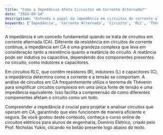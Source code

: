 ```yaml
---
title: "Como a Impedância Afeta Circuitos em Corrente Alternada?"
date: "2024-09-14"
description: "Entenda o papel da impedância em circuitos de corrente alternada e sua importância na análise de circuitos RLC."
keywords: ['Impedância', 'Corrente Alternada', 'Circuito', 'RLC', 'Thévenin']
---
```


A impedância é um conceito fundamental quando se trata de circuitos em corrente alternada (CA). Diferente da resistência em circuitos de corrente contínua, a impedância em CA é uma grandeza complexa que leva em consideração tanto a resistência quanto a reatância do circuito. A reatância pode ser indutiva ou capacitiva, dependendo dos componentes presentes no circuito, como indutores e capacitores. 

Em circuitos RLC, que contêm resistores (R), indutores (L) e capacitores (C), a impedância determina como a corrente e a tensão se comportam. A análise de circuitos em CA frequentemente utiliza o teorema de Thévenin para simplificar circuitos complexos em uma única fonte de tensão e uma impedância equivalente. Isso facilita a compreensão de como diferentes componentes afetam o circuito como um todo.

Compreender a impedância é crucial para projetar e analisar circuitos que operam em CA, garantindo que eles funcionem de maneira eficiente e segura. Se você gostou deste conteúdo, conheça o curso online de circuitos elétricos para alunos de engenharia, Domínio Elétrico, criado pelo Prof. Nicholas Yukio, clicando no botão presente logo abaixo do texto.